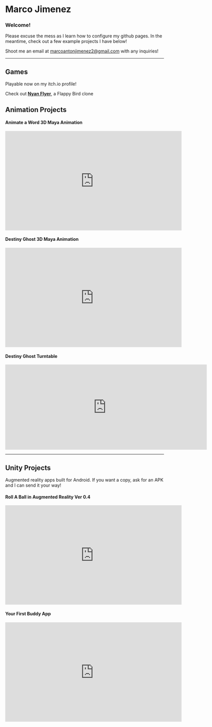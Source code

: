 # Marco Jimenez

### Welcome! 

Please excuse the mess as I learn how to configure my github pages. In the meantime, check out a few example projects I have below!

Shoot me an email at marcoantonjimenez2@gmail.com with any inquiries!

----------------------
## Games
Playable now on my itch.io profile! 

Check out [**Nyan Flyer**](https://midnightw0lf2.itch.io/nyan-flyer), a Flappy Bird clone



## Animation Projects



#### Animate a Word 3D Maya Animation
<iframe width="560" height="315" src="https://www.youtube-nocookie.com/embed/ekKv_OMCffQ" frameborder="0" allow="accelerometer; autoplay; clipboard-write; encrypted-media; gyroscope; picture-in-picture" allowfullscreen></iframe>



#### Destiny Ghost 3D Maya Animation
<iframe width="560" height="315" src="https://www.youtube-nocookie.com/embed/JNm86XT5I3g" frameborder="0" allow="accelerometer; autoplay; clipboard-write; encrypted-media; gyroscope; picture-in-picture" allowfullscreen></iframe>



#### Destiny Ghost Turntable
<iframe src="https://player.vimeo.com/video/379395636" width="640" height="270" frameborder="0" allow="autoplay; fullscreen" allowfullscreen></iframe>

----------------------



## Unity Projects 
Augmented reality apps built for Android. If you want a copy, ask for an APK and I can send it your way!


#### Roll A Ball in Augmented Reality Ver 0.4
<iframe width="560" height="315" src="https://www.youtube.com/embed/izFG_UTKgCY" frameborder="0" allow="accelerometer; autoplay; clipboard-write; encrypted-media; gyroscope; picture-in-picture" allowfullscreen></iframe>  


#### Your First Buddy App 
<iframe width="560" height="315" src="https://www.youtube.com/embed/9xVc4Jxd2dg" frameborder="0" allow="accelerometer; autoplay; clipboard-write; encrypted-media; gyroscope; picture-in-picture" allowfullscreen></iframe>
